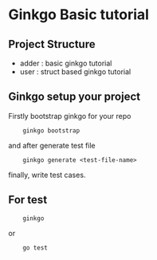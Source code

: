 # Ginkgo Basic tutorial

## Project Structure

* adder : basic ginkgo tutorial
* user : struct based ginkgo tutorial

## Ginkgo setup your project

Firstly bootstrap ginkgo for your repo

```
    ginkgo bootstrap
```

and after generate test file

```
    ginkgo generate <test-file-name>
```

finally, write test cases.

## For test

```
    ginkgo 
```

or

```
    go test
```
